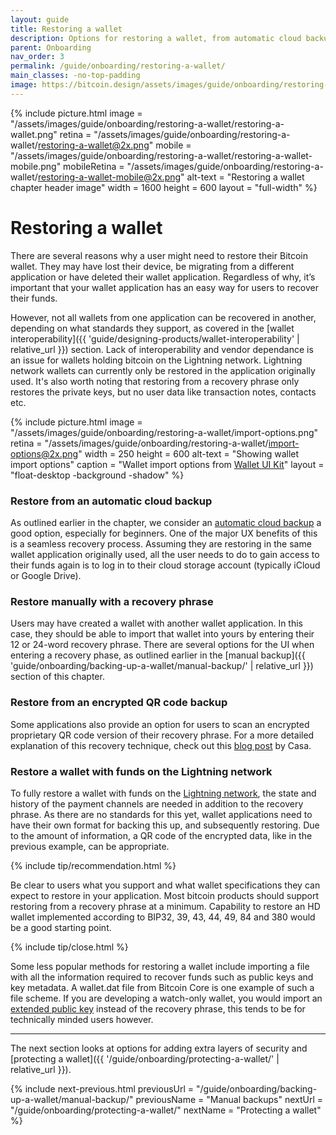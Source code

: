 ```yaml
---
layout: guide
title: Restoring a wallet
description: Options for restoring a wallet, from automatic cloud backup to recovery phrases, and more.
parent: Onboarding
nav_order: 3
permalink: /guide/onboarding/restoring-a-wallet/
main_classes: -no-top-padding
image: https://bitcoin.design/assets/images/guide/onboarding/restoring-a-wallet/restoring-a-wallet-preview.png
---
```


{% include picture.html
   image = "/assets/images/guide/onboarding/restoring-a-wallet/restoring-a-wallet.png"
   retina = "/assets/images/guide/onboarding/restoring-a-wallet/restoring-a-wallet@2x.png"
   mobile = "/assets/images/guide/onboarding/restoring-a-wallet/restoring-a-wallet-mobile.png"
   mobileRetina = "/assets/images/guide/onboarding/restoring-a-wallet/restoring-a-wallet-mobile@2x.png"
   alt-text = "Restoring a wallet chapter header image"
   width = 1600
   height = 600
   layout = "full-width"
%}

# Restoring a wallet

<div class="center" markdown="1">

There are several reasons why a user might need to restore their Bitcoin wallet. They may have lost their device, be migrating from a different application or have deleted their wallet application. Regardless of why, it’s important that your wallet application has an easy way for users to recover their funds.

However, not all wallets from one application can be recovered in another, depending on what standards they support, as covered in the [wallet interoperability]({{ 'guide/designing-products/wallet-interoperability' | relative_url }}) section. Lack of interoperability and vendor dependance is an issue for wallets holding bitcoin on the Lightning network. Lightning network wallets can currently only be restored in the application originally used. It's also worth noting that restoring from a recovery phrase only restores the private keys, but no user data like transaction notes, contacts etc.

{% include picture.html
   image = "/assets/images/guide/onboarding/restoring-a-wallet/import-options.png"
   retina = "/assets/images/guide/onboarding/restoring-a-wallet/import-options@2x.png"
   width = 250
   height = 600
   alt-text = "Showing wallet import options"
   caption = "Wallet import options from [Wallet UI Kit](https://www.figma.com/file/VB3GQdAnhl8yta44DY3PSV/Bitcoin-Wallet-UI-Kit?node-id=1227%3A27425)"
   layout = "float-desktop -background -shadow"
%}

</div>

### Restore from an automatic cloud backup

As outlined earlier in the chapter, we consider an [automatic cloud backup](/guide/onboarding/backing-up-a-wallet/cloud-backup/) a good option, especially for beginners. One of the major UX benefits of this is a seamless recovery process. Assuming they are restoring in the same wallet application originally used, all the user needs to do to gain access to their funds again is to log in to their cloud storage account (typically iCloud or Google Drive).

### Restore manually with a recovery phrase

Users may have created a wallet with another wallet application. In this case, they should be able to import that wallet into yours by entering their 12 or 24-word recovery phrase. There are several options for the UI when entering a recovery phase, as outlined earlier in the [manual backup]({{ 'guide/onboarding/backing-up-a-wallet/manual-backup/' | relative_url }}) section of this chapter.

### Restore from an encrypted QR code backup

Some applications  also provide an option for users to scan an encrypted proprietary QR code version of their recovery phrase. For a more detailed explanation of this recovery technique, check out this [blog post](https://blog.keys.casa/product-update-transaction-memos-encrypted-backups/) by Casa.

### Restore a wallet with funds on the Lightning network

To fully restore a wallet with funds on the [Lightning network](/guide/glossary/#lightning-network), the state and history of the payment channels are needed in addition to the recovery phrase. As there are no standards for this yet, wallet applications need to have their own format for backing this up, and subsequently restoring. Due to the amount of information, a QR code of the encrypted data, like in the previous example, can be appropriate.

{% include tip/recommendation.html %}

Be clear to users what you support and what wallet specifications they can expect to restore in your application. Most bitcoin products should support restoring from a recovery phrase at a minimum. Capability to restore an HD wallet implemented according to BIP32, 39, 43, 44, 49, 84 and 380 would be a good starting point.

{% include tip/close.html %}

Some less popular methods for restoring a wallet include importing a file with all the information required to recover funds such as public keys and key metadata. A wallet.dat file from Bitcoin Core is one example of such a file scheme. If you are developing a watch-only wallet, you would import an [extended public key](/guide/glossary/#extended-public-key-xpub-ypub-zpub) instead of the recovery phrase, this tends to be for technically minded users however.

---

The next section looks at options for adding extra layers of security and [protecting a wallet]({{ '/guide/onboarding/protecting-a-wallet/' | relative_url }}).

{% include next-previous.html
   previousUrl = "/guide/onboarding/backing-up-a-wallet/manual-backup/"
   previousName = "Manual backups"
   nextUrl = "/guide/onboarding/protecting-a-wallet/"
   nextName = "Protecting a wallet"
%}


